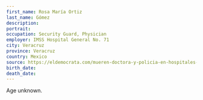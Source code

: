 ```yaml
---
first_name: Rosa María Ortiz
last_name: Gómez
description: 
portrait: 
occupation: Security Guard, Physician
employer: IMSS Hospital General No. 71
city: Veracruz
province: Veracruz
country: Mexico
source: https://eldemocrata.com/mueren-doctora-y-policia-en-hospitales-de-veracruz-por-covid-19/
birth_date: 
death_date: 
---
```


Age unknown.